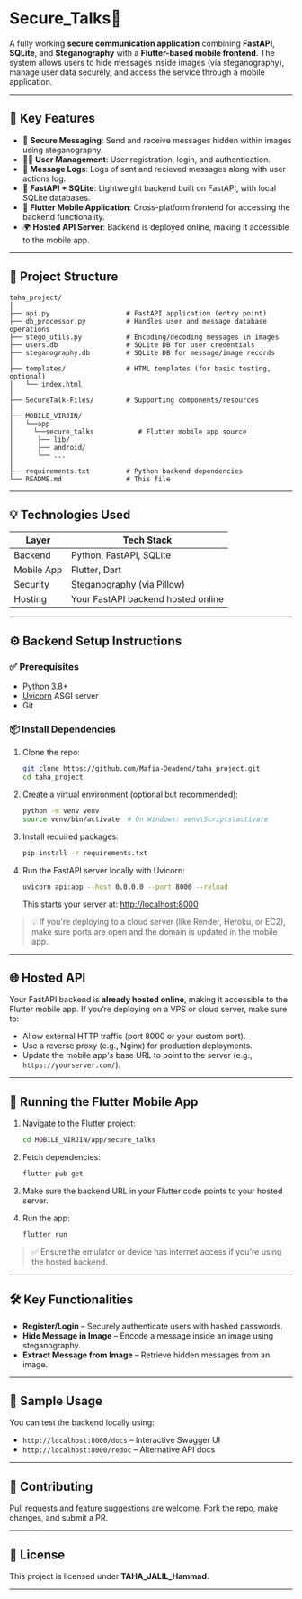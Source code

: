 

# Secure_Talks🔐

A fully working **secure communication application** combining **FastAPI**, **SQLite**, and **Steganography** with a **Flutter-based mobile frontend**. The system allows users to hide messages inside images (via steganography), manage user data securely, and access the service through a mobile application.

---

## 🌟 Key Features

* 🔐 **Secure Messaging**: Send and receive messages hidden within images using steganography.
* 🧑‍💻 **User Management**: User registration, login, and authentication.
* 📲 **Message Logs**: Logs of sent and recieved messages along with user actions log.
* 🧠 **FastAPI + SQLite**: Lightweight backend built on FastAPI, with local SQLite databases.
* 📱 **Flutter Mobile Application**: Cross-platform frontend for accessing the backend functionality.
* 🌍 **Hosted API Server**: Backend is deployed online, making it accessible to the mobile app.

---

## 📁 Project Structure

```
taha_project/
│
├── api.py                   # FastAPI application (entry point)
├── db_processor.py          # Handles user and message database operations
├── stego_utils.py           # Encoding/decoding messages in images
├── users.db                 # SQLite DB for user credentials
├── steganography.db         # SQLite DB for message/image records
│
├── templates/               # HTML templates (for basic testing, optional)
│   └── index.html
│
├── SecureTalk-Files/        # Supporting components/resources
│
├── MOBILE_VIRJIN/
│   └──app
│     └──secure_talks           # Flutter mobile app source
│      ├── lib/
│      ├── android/
│      └── ...
│
├── requirements.txt         # Python backend dependencies
└── README.md                # This file
```

---

## 💡 Technologies Used

| Layer      | Tech Stack                         |
| ---------- | ---------------------------------- |
| Backend    | Python, FastAPI, SQLite            |
| Mobile App | Flutter, Dart                      |
| Security   | Steganography (via Pillow)         |
| Hosting    | Your FastAPI backend hosted online |

---

## ⚙️ Backend Setup Instructions

### ✅ Prerequisites

* Python 3.8+
* [Uvicorn](https://www.uvicorn.org/) ASGI server
* Git

### 📦 Install Dependencies

1. Clone the repo:

   ```bash
   git clone https://github.com/Mafia-Deadend/taha_project.git
   cd taha_project
   ```

2. Create a virtual environment (optional but recommended):

   ```bash
   python -m venv venv
   source venv/bin/activate  # On Windows: venv\Scripts\activate
   ```

3. Install required packages:

   ```bash
   pip install -r requirements.txt
   ```

4. Run the FastAPI server locally with Uvicorn:

   ```bash
   uvicorn api:app --host 0.0.0.0 --port 8000 --reload
   ```

   This starts your server at: [http://localhost:8000](http://localhost:8000)

> 💡 If you're deploying to a cloud server (like Render, Heroku, or EC2), make sure ports are open and the domain is updated in the mobile app.

---

## 🌐 Hosted API

Your FastAPI backend is **already hosted online**, making it accessible to the Flutter mobile app.
If you’re deploying on a VPS or cloud server, make sure to:

* Allow external HTTP traffic (port 8000 or your custom port).
* Use a reverse proxy (e.g., Nginx) for production deployments.
* Update the mobile app's base URL to point to the server (e.g., `https://yourserver.com/`).

---

## 📱 Running the Flutter Mobile App

1. Navigate to the Flutter project:

   ```bash
   cd MOBILE_VIRJIN/app/secure_talks
   ```

2. Fetch dependencies:

   ```bash
   flutter pub get
   ```

3. Make sure the backend URL in your Flutter code points to your hosted server.

4. Run the app:

   ```bash
   flutter run
   ```

> ✅ Ensure the emulator or device has internet access if you're using the hosted backend.

---

## 🛠 Key Functionalities

* **Register/Login** – Securely authenticate users with hashed passwords.
* **Hide Message in Image** – Encode a message inside an image using steganography.
* **Extract Message from Image** – Retrieve hidden messages from an image.

---

## 🧪 Sample Usage

You can test the backend locally using:

* `http://localhost:8000/docs` – Interactive Swagger UI
* `http://localhost:8000/redoc` – Alternative API docs

---

## 🤝 Contributing

Pull requests and feature suggestions are welcome. Fork the repo, make changes, and submit a PR.

---

## 🪪 License

This project is licensed under  **TAHA_JALIL_Hammad**.

---


